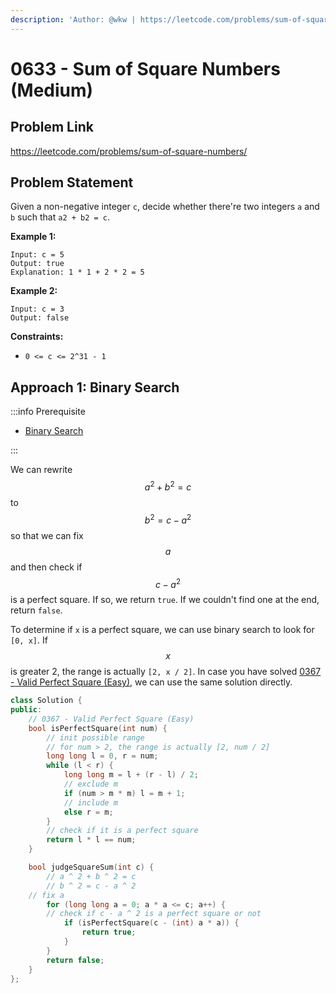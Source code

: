 ```yaml
---
description: 'Author: @wkw | https://leetcode.com/problems/sum-of-square-numbers/'
---
```


# 0633 - Sum of Square Numbers (Medium)

## Problem Link

https://leetcode.com/problems/sum-of-square-numbers/

## Problem Statement

Given a non-negative integer `c`, decide whether there're two integers `a` and `b` such that `a2 + b2 = c`.

**Example 1:**

```
Input: c = 5
Output: true
Explanation: 1 * 1 + 2 * 2 = 5
```

**Example 2:**

```
Input: c = 3
Output: false
```

**Constraints:**

- `0 <= c <= 2^31 - 1`

## Approach 1: Binary Search

:::info Prerequisite

- [Binary Search](../../tutorials/basic-topics/binary-search)

:::

We can rewrite $$a ^ 2 + b ^ 2 = c$$ to $$b ^ 2 = c - a ^ 2$$ so that we can fix $$a$$ and then check if $$c - a ^ 2$$ is a perfect square. If so, we return `true`. If we couldn't find one at the end, return `false`.

To determine if `x` is a perfect square, we can use binary search to look for `[0, x]`. If $$x$$ is greater 2, the range is actually `[2, x / 2]`. In case you have solved [0367 - Valid Perfect Square (Easy)](../0300-0399/valid-perfect-square-easy), we can use the same solution directly.

<SolutionAuthor name="@wkw"/>

```cpp
class Solution {
public:
    // 0367 - Valid Perfect Square (Easy)
    bool isPerfectSquare(int num) {
        // init possible range
        // for num > 2, the range is actually [2, num / 2]
        long long l = 0, r = num;
        while (l < r) {
            long long m = l + (r - l) / 2;
            // exclude m
            if (num > m * m) l = m + 1;
            // include m
            else r = m;
        }
        // check if it is a perfect square
        return l * l == num;
    }

    bool judgeSquareSum(int c) {
        // a ^ 2 + b ^ 2 = c
        // b ^ 2 = c - a ^ 2
	// fix a
        for (long long a = 0; a * a <= c; a++) {
	    // check if c - a ^ 2 is a perfect square or not
            if (isPerfectSquare(c - (int) a * a)) {
                return true;
            }
        }
        return false;
    }
};
```
